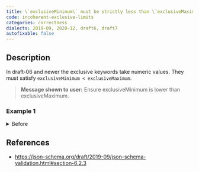 ```yaml
---
title: \`exclusiveMinimum\` must be strictly less than \`exclusiveMaximum\`
code: incoherent-exclusive-limits
categories: correctness
dialects: 2019-09, 2020-12, draft6, draft7
autofixable: false
---
```


## Description
In draft-06 and newer the exclusive keywords take numeric values. They must satisfy `exclusiveMinimum < exclusiveMaximum`.

> **Message shown to user:**
> Ensure exclusiveMinimum is lower than exclusiveMaximum.

### Example 1
<details><summary>Before</summary>
```json
{
  "$schema": "https://json-schema.org/draft/2020-12/schema",
  "type": "number",
  "exclusiveMaximum": 50,
  "exclusiveMinimum": 100
}
```
</details>

## References
* <https://json-schema.org/draft/2019-09/json-schema-validation.html#section-6.2.3>
